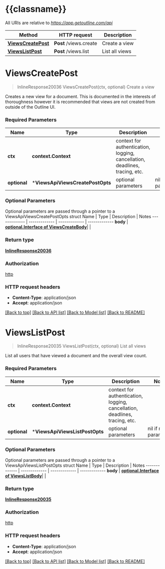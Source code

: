 # {{classname}}

All URIs are relative to *https://app.getoutline.com/api*

Method | HTTP request | Description
------------- | ------------- | -------------
[**ViewsCreatePost**](ViewsApi.md#ViewsCreatePost) | **Post** /views.create | Create a view
[**ViewsListPost**](ViewsApi.md#ViewsListPost) | **Post** /views.list | List all views

# **ViewsCreatePost**
> InlineResponse20036 ViewsCreatePost(ctx, optional)
Create a view

Creates a new view for a document. This is documented in the interests of thoroughness however it is recommended that views are not created from outside of the Outline UI.

### Required Parameters

Name | Type | Description  | Notes
------------- | ------------- | ------------- | -------------
 **ctx** | **context.Context** | context for authentication, logging, cancellation, deadlines, tracing, etc.
 **optional** | ***ViewsApiViewsCreatePostOpts** | optional parameters | nil if no parameters

### Optional Parameters
Optional parameters are passed through a pointer to a ViewsApiViewsCreatePostOpts struct
Name | Type | Description  | Notes
------------- | ------------- | ------------- | -------------
 **body** | [**optional.Interface of ViewsCreateBody**](ViewsCreateBody.md)|  | 

### Return type

[**InlineResponse20036**](inline_response_200_36.md)

### Authorization

[http](../README.md#http)

### HTTP request headers

 - **Content-Type**: application/json
 - **Accept**: application/json

[[Back to top]](#) [[Back to API list]](../README.md#documentation-for-api-endpoints) [[Back to Model list]](../README.md#documentation-for-models) [[Back to README]](../README.md)

# **ViewsListPost**
> InlineResponse20035 ViewsListPost(ctx, optional)
List all views

List all users that have viewed a document and the overall view count.

### Required Parameters

Name | Type | Description  | Notes
------------- | ------------- | ------------- | -------------
 **ctx** | **context.Context** | context for authentication, logging, cancellation, deadlines, tracing, etc.
 **optional** | ***ViewsApiViewsListPostOpts** | optional parameters | nil if no parameters

### Optional Parameters
Optional parameters are passed through a pointer to a ViewsApiViewsListPostOpts struct
Name | Type | Description  | Notes
------------- | ------------- | ------------- | -------------
 **body** | [**optional.Interface of ViewsListBody**](ViewsListBody.md)|  | 

### Return type

[**InlineResponse20035**](inline_response_200_35.md)

### Authorization

[http](../README.md#http)

### HTTP request headers

 - **Content-Type**: application/json
 - **Accept**: application/json

[[Back to top]](#) [[Back to API list]](../README.md#documentation-for-api-endpoints) [[Back to Model list]](../README.md#documentation-for-models) [[Back to README]](../README.md)

